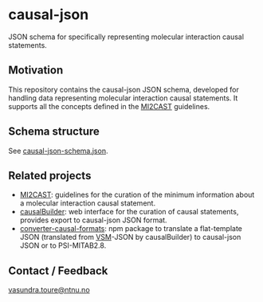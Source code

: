 # causal-json

JSON schema for specifically representing molecular interaction causal statements. 

## Motivation

This repository contains the causal-json JSON schema, developed for handling data representing molecular interaction causal statements. It supports all the concepts defined in the [MI2CAST](https://github.com/MI2CAST/MI2CAST) guidelines.

## Schema structure

See [causal-json-schema.json](https://github.com/vtoure/causal-json/blob/master/schema/causal-json-schema.json).
 
## Related projects
* [MI2CAST](https://github.com/MI2CAST/MI2CAST): guidelines for the curation of the minimum information about a molecular interaction causal statement.
* [causalBuilder](https://mi2cast.github.io/causalBuilder): web interface for the curation of causal statements, provides export to causal-json JSON format.
* [converter-causal-formats](https://github.com/vtoure/converter-causal-formats): npm package to translate a flat-template JSON (translated from [VSM](https://github.com/vsmjs/vsm-box)-JSON by causalBuilder) to causal-json JSON or to PSI-MITAB2.8.
 
## Contact / Feedback

[vasundra.toure@ntnu.no](mailto:vasundra.toure@ntnu.no)
